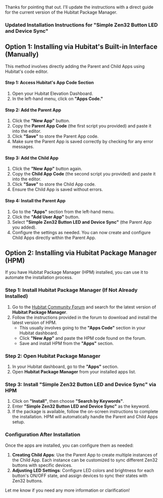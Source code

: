 Thanks for pointing that out. I'll update the instructions with a direct guide for the current version of the Hubitat Package Manager.

### **Updated Installation Instructions for "Simple Zen32 Button LED and Device Sync"**

## **Option 1: Installing via Hubitat's Built-in Interface (Manually)**
This method involves directly adding the Parent and Child Apps using Hubitat's code editor.

#### **Step 1: Access Hubitat's App Code Section**
1. Open your Hubitat Elevation Dashboard.
2. In the left-hand menu, click on **"Apps Code."**

#### **Step 2: Add the Parent App**
1. Click the **"New App"** button.
2. Copy the **Parent App Code** (the first script you provided) and paste it into the editor.
3. Click **"Save"** to store the Parent App code.
4. Make sure the Parent App is saved correctly by checking for any error messages.

#### **Step 3: Add the Child App**
1. Click the **"New App"** button again.
2. Copy the **Child App Code** (the second script you provided) and paste it into the editor.
3. Click **"Save"** to store the Child App code.
4. Ensure the Child App is saved without errors.

#### **Step 4: Install the Parent App**
1. Go to the **"Apps"** section from the left-hand menu.
2. Click the **"Add User App"** button.
3. Select **"Simple Zen32 Button LED and Device Sync"** (the Parent App you added).
4. Configure the settings as needed. You can now create and configure Child Apps directly within the Parent App.

## **Option 2: Installing via Hubitat Package Manager (HPM)**
If you have Hubitat Package Manager (HPM) installed, you can use it to automate the installation process.

### **Step 1: Install Hubitat Package Manager (If Not Already Installed)**
1. Go to the [Hubitat Community Forum](https://community.hubitat.com/) and search for the latest version of **Hubitat Package Manager**.
2. Follow the instructions provided in the forum to download and install the latest version of HPM.
   - This usually involves going to the **"Apps Code"** section in your Hubitat dashboard.
   - Click **"New App"** and paste the HPM code found on the forum.
   - Save and install HPM from the **"Apps"** section.

### **Step 2: Open Hubitat Package Manager**
1. In your Hubitat dashboard, go to the **"Apps"** section.
2. Open **Hubitat Package Manager** from your installed apps list.

### **Step 3: Install "Simple Zen32 Button LED and Device Sync" via HPM**
1. Click on **"Install"**, then choose **"Search by Keywords"**.
2. Enter **"Simple Zen32 Button LED and Device Sync"** as the keyword.
3. If the package is available, follow the on-screen instructions to complete the installation. HPM will automatically handle the Parent and Child Apps setup.

### **Configuration After Installation**
Once the apps are installed, you can configure them as needed:
1. **Creating Child Apps**: Use the Parent App to create multiple instances of the Child App. Each instance can be customized to sync different Zen32 buttons with specific devices.
2. **Adjusting LED Settings**: Configure LED colors and brightness for each button's ON/OFF state, and assign devices to sync their states with Zen32 buttons.

Let me know if you need any more information or clarification!
